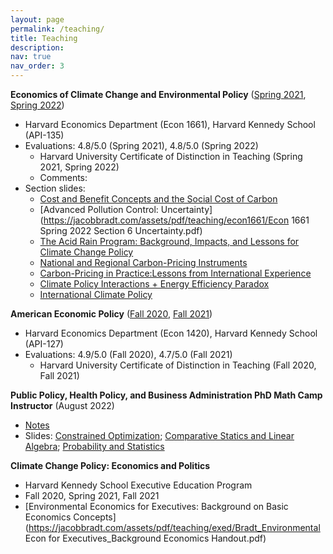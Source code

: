 ```yaml
---
layout: page
permalink: /teaching/
title: Teaching
description:
nav: true
nav_order: 3
---
```


<strong>Economics of Climate Change and Environmental Policy</strong> ([Spring 2021](https://jacobbradt.com/assets/pdf/teaching/econ1661/harvard_econ1661_syllabus_21.pdf), [Spring 2022](https://jacobbradt.com/assets/pdf/teaching/econ1661/harvard_econ1661_syllabus_22.pdf))
* Harvard Economics Department (Econ 1661), Harvard Kennedy School (API-135)
* Evaluations: 4.8/5.0 (Spring 2021), 4.8/5.0 (Spring 2022)
	* Harvard University Certificate of Distinction in Teaching (Spring 2021, Spring 2022)
	* Comments: 
* Section slides:
	* [Cost and Benefit Concepts and the Social Cost of Carbon](https://jacobbradt.com/assets/pdf/teaching/econ1661/econ1661_spring2021_section3.pdf)
	* [Advanced Pollution Control: Uncertainty](https://jacobbradt.com/assets/pdf/teaching/econ1661/Econ 1661 Spring 2022 Section 6 Uncertainty.pdf)
	* [The Acid Rain Program: Background, Impacts, and Lessons for Climate Change Policy](https://jacobbradt.com/assets/pdf/teaching/econ1661/econ1661_spring2022_section8.pdf)
	* [National and Regional Carbon-Pricing Instruments](https://jacobbradt.com/assets/pdf/teaching/econ1661/econ1661_spring2022_section9.pdf)
	* [Carbon-Pricing in Practice:Lessons from International Experience](https://jacobbradt.com/assets/pdf/teaching/econ1661/econ1661_spring2022_section10.pdf)
	* [Climate Policy Interactions + Energy Efficiency Paradox](https://jacobbradt.com/assets/pdf/teaching/econ1661/econ1661_spring2022_section11.pdf)
	* [International Climate Policy](https://jacobbradt.com/assets/pdf/teaching/econ1661/econ1661_spring2022_section12.pdf)


<strong>American Economic Policy</strong> ([Fall 2020](https://jacobbradt.com/assets/pdf/teaching/harvard_econ1420_syllabus_20.pdf), [Fall 2021](https://jacobbradt.com/assets/pdf/teaching/harvard_econ1420_syllabus_21.pdf))
* Harvard Economics Department (Econ 1420), Harvard Kennedy School (API-127)
* Evaluations: 4.9/5.0 (Fall 2020), 4.7/5.0 (Fall 2021)
	* Harvard University Certificate of Distinction in Teaching (Fall 2020, Fall 2021)


<strong>Public Policy, Health Policy, and Business Administration PhD Math Camp Instructor</strong> (August 2022)
* [Notes](https://jacobbradt.com/assets/pdf/teaching/math_camp/MathCamp_Part2_LectureNotes_2022.pdf)
* Slides: [Constrained Optimization](https://jacobbradt.com/assets/pdf/teaching/math_camp/Day1_Constrained_Optimization.pdf); [Comparative Statics and Linear Algebra](https://jacobbradt.com/assets/pdf/teaching/math_camp/Day2_Comparative_Statics_Linear_Algebra.pdf); [Probability and Statistics](https://jacobbradt.com/assets/pdf/teaching/math_camp/Day3_Probability_and_Statistics.pdf)


<strong>Climate Change Policy: Economics and Politics</strong>
* Harvard Kennedy School Executive Education Program
* Fall 2020, Spring 2021, Fall 2021
* [Environmental Economics for Executives: Background on Basic Economics Concepts](https://jacobbradt.com/assets/pdf/teaching/exed/Bradt_Environmental Econ for Executives_Background Economics Handout.pdf)

